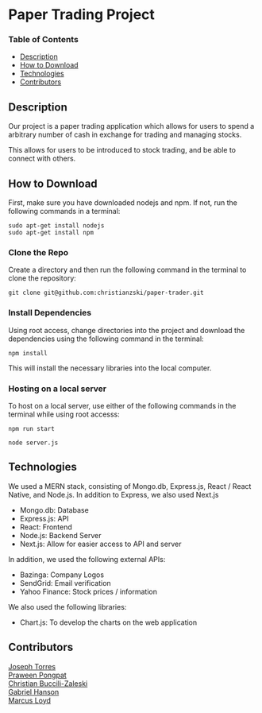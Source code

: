 # Paper Trading Project

### Table of Contents
- [Description](#Description)
- [How to Download](#How_to_Download)
- [Technologies](#technologies)
- [Contributors](#Contributors)

## Description
Our project is a paper trading application which allows for users to spend a arbitrary number of cash in exchange for trading and managing stocks. 

This allows for users to be introduced to stock trading, and be able to connect with others.

## How to Download
First, make sure you have downloaded nodejs and npm. If not, run the following commands in a terminal:
```
sudo apt-get install nodejs
sudo apt-get install npm
```
### Clone the Repo
Create a directory and then run the following command in the terminal to clone the repository:
```
git clone git@github.com:christianzski/paper-trader.git
```

### Install Dependencies 
Using root access, change directories into the project and download the dependencies using the following command in the terminal:
```
npm install
```
This will install the necessary libraries into the local computer.

### Hosting on a local server
To host on a local server, use either of the following commands in the terminal while using root accesss:
```
npm run start
```
```
node server.js
```

## Technologies
We used a MERN stack, consisting of Mongo.db, Express.js, React / React Native, and Node.js. In addition to Express, we also used Next.js
- Mongo.db: Database
- Express.js: API
- React: Frontend
- Node.js: Backend Server
- Next.js: Allow for easier access to API and server

In addition, we used the following external APIs:
- Bazinga: Company Logos
- SendGrid: Email verification
- Yahoo Finance: Stock prices / information

We also used the following libraries:
- Chart.js: To develop the charts on the web application

## Contributors
[Joseph Torres](https://github.com/limbfao)<br>
[Praween Pongpat](https://github.com/PraweenPongpat) <br>
[Christian Buccili-Zaleski](https://github.com/christianzski) <br>
[Gabriel Hanson](https://github.com/gxbe25) <br>
[Marcus Loyd](https://github.com/mungbeany)

